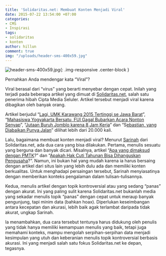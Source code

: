 ```yaml
---
title: 'Solidaritas.net: Membuat Konten Menjadi Viral'
date: 2015-07-22 13:54:00 +07:00
categories:
- CMS
- Inspirasi
tags:
- solidaritas
- konten
author: hillun
comment: true
img: "/uploads/header-sms-400x59.jpg"
---
```


![header-sms-400x59.jpg](/uploads/header-sms-400x59.jpg){: .img-responsive .center-block }

Pernahkan Anda mendengar kata “Viral”?

Viral berasal dari “virus” yang berarti menyebar dengan cepat. Inilah yang terjadi pada beberapa artikel yang dimuat di [Solidaritas.net](http://solidaritas.net/), salah satu penerima hibah Cipta Media Seluler. Artikel tersebut menjadi viral karena dibagikan oleh banyak orang.

Artikel berjudul “[Lagi, UMK Karawang 2015 Tertinggi se Jawa Barat](http://solidaritas.net/2014/11/lagi-umk-karawang-2015-tertinggi-se-jawa-barat.html)”, “[Mahasiswa Yogyakarta Bersatu, FUI Gagal Bubarkan Acara Nonton Senyap](http://solidaritas.net/2015/03/mahasiswa-yogyakarta-bersatu-fui-gagal-bubarkan-acara-nonton-senyap.html)”, “[Jutaan Buruh Jomblo karena 8 Jam Kerja](http://solidaritas.net/2015/05/jutaan-buruh-jomblo-karena-8-jam-kerja.html)” dan “S[ebastian, yang Diabaikan Punya Jalan](http://solidaritas.net/2015/05/sebastian-yang-diabaikan-punya-jalan.html)” dilihat lebih dari 20.000 kali.

Lalu, bagaimana membuat konten menjadi viral? Menurut [Sarinah](http://ciptamedia.org/team/sarinah/) dari Solidaritas.net, ada dua cara yang bisa dilakukan. Pertama, menulis sesuatu yang berguna dan banyak dicari. Misalnya, artikel “[Apa yang dimaksud dengan PMTK](http://solidaritas.net/2014/10/apa-yang-dimaksud-dengan-pmtk.html)?” dan “[Apakah Hak Cuti Tahunan Bisa Dihanguskan Pengusaha](http://solidaritas.net/2014/10/apakah-hak-cuti-tahunan-boleh-dihanguskan-pengusaha.html)?“. Namun, ini bukan hal yang mudah karena ia harus bersaing dengan artikel dari situs lain yang lebih dulu ada dan memiliki konten berkualitas. Untuk menghadapi persaingan tersebut, Sarinah menyiasatinya dengan memberikan konteks pengalaman dalam tulisan-tulisannya.

Kedua, menulis artikel dengan topik kontroversial atau yang sedang “panas” dengan akurat. Ini yang paling sulit karena Solidaritas.net bukanlah media yang sekadar menulis topik “panas” dengan cepat untuk meraup banyak pengunjung, tapi minim data (bahkan hoax). Diperlukan keseimbangan antara kecepatan dan akurasi, lebih baik agak terlambat daripada tidak akurat, ungkap Sarinah.

Ia menambahkan, dua cara tersebut tentunya harus didukung oleh penulis yang tidak hanya memiliki kemampuan menulis yang baik, tetapi juga memahami konteks, mampu mengolah serpihan-serpihan data menjadi kesimpulan yang utuh dan keberanian menulis topik kontroversial berbasis akurasi. Ini yang menjadi salah satu fokus Solidaritas.net ke depan, tegasnya.